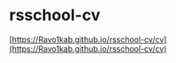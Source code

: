 # rsschool-cv

[https://Ravo1kab.github.io/rsschool-cv/cv](https://Ravo1kab.github.io/rsschool-cv/cv)